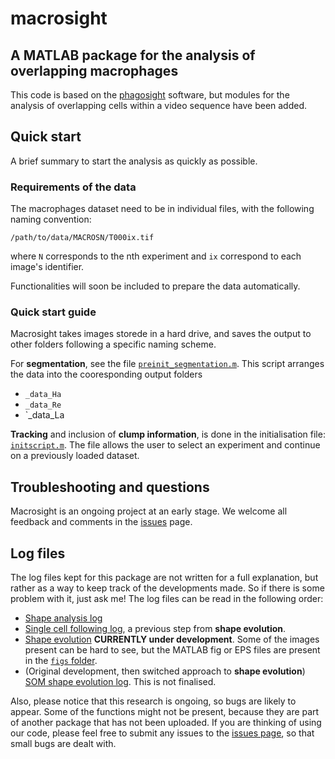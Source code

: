 # macrosight
## A MATLAB package for the analysis of overlapping macrophages
This code is based on the [phagosight](https://github.com/phagosight/phagosight)
software, but modules for the analysis of overlapping cells within a video sequence
have been added.

## Quick start
A brief summary to start the analysis as quickly as possible.
### Requirements of the data
The macrophages dataset need to be in individual files, with the following naming 
convention: 
```
/path/to/data/MACROSN/T000ix.tif
```
where `N` corresponds to the nth experiment and  `ix` correspond to each image's 
identifier.

Functionalities will soon be included to prepare the data automatically.

### Quick start guide
Macrosight takes images storede in a hard drive, and saves the output to other
folders following a specific naming scheme. 

For **segmentation**, see the file [`preinit_segmentation.m`](../preinit_segmentation.m).
This script arranges the data into the cooresponding output folders
+ `_data_Ha`
+ `_data_Re`
+ `_data_La

**Tracking** and inclusion of **clump information**, is done in the initialisation
file: [`initscript.m`](../initscript.m). The file allows the user to select an 
experiment and continue on a previously loaded dataset.

## Troubleshooting and questions
Macrosight is an ongoing project at an early stage. We welcome all feedback and 
comments in the [issues](https://github.com/alonsoJASL/macrosight/issues) 
page.

## Log files
The log files kept for this package are not written for a full explanation, but
rather as a way to keep track of the developments made. So if there is some
problem with it, just ask me! The log files can be read in the following order:
+ [Shape analysis log](./md-logs/shapeanalysis-log.md)
+ [Single cell following log](./md-logs/shapeanalysis-singlecell.md), a
previous step from   __shape evolution__.
+ [Shape evolution](./md-logs/shapeevolution-log.md) **CURRENTLY under development**. 
Some of the images present can be hard to see, but the MATLAB fig or EPS files are 
present in the [`figs` folder](./figs).
+ (Original development, then switched approach to **shape evolution**)
[SOM shape evolution log](./md-logs/shapeandsom-log.md). This is not finalised.

Also, please notice that this research is ongoing, so bugs are likely to appear. 
Some of the functions might not be present, because they are part of another package
that has not been uploaded. 
If you are thinking of using our code, please feel free to submit any issues to the 
[issues page](https://github.com/alonsoJASL/macrosight/issues), so that small bugs are 
dealt with. 
